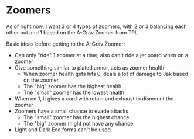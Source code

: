 # Zoomers

As of right now, I want 3 or 4 types of zoomers, with 2 or 3 balancing each other out and 1 based on the A-Grav Zoomer from TPL.

Basic ideas before getting to the A-Grav Zoomer:
* Can only "ride" 1 zoomer at a time, also can't ride a jet board when on a zoomer
* Give something similar to plated armor, acts as zoomer health
  * When zoomer health gets hits 0, deals a lot of damage to Jak based on the zoomer
  * The "big" zoomer has the highest health
  * The "small" zoomer has the lowest health
* When on 1, it gives a card with retain and exhaust to dismount the zoomer
* Zoomers have a small chance to evade attacks
  * The "small" zoomer has the highest chance
  * The "big" zoomer might not have any chance
* Light and Dark Eco forms can't be used